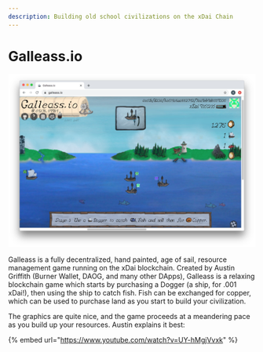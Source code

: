 ```yaml
---
description: Building old school civilizations on the xDai Chain
---
```


# Galleass.io

![](../../../.gitbook/assets/galleass.io.png)

Galleass is a fully decentralized, hand painted, age of sail, resource management game running on the xDai blockchain. Created by Austin Griffith \(Burner Wallet, DAOG, and many other DApps\), Galleass is a relaxing blockchain game which starts by purchasing a Dogger \(a ship, for .001 xDai!\), then using the ship to catch fish. Fish can be exchanged for copper, which can be used to purchase land as you start to build your civilization. 

The graphics are quite nice, and the game proceeds at a meandering pace as you build up your resources. Austin explains it best:

{% embed url="https://www.youtube.com/watch?v=UY-hMgjVvxk" %}





